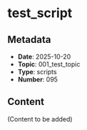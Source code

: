 # test_script

## Metadata
- **Date**: 2025-10-20
- **Topic**: 001_test_topic
- **Type**: scripts
- **Number**: 095

## Content
(Content to be added)
